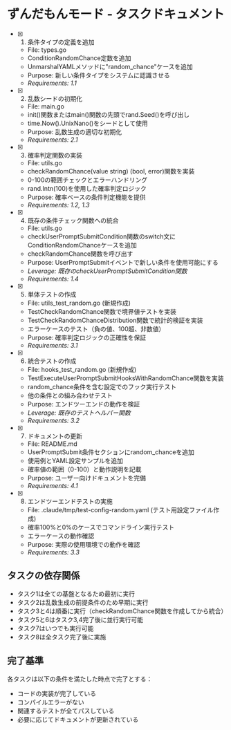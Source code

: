 # ずんだもんモード - タスクドキュメント

- [x] 1. 条件タイプの定義を追加
  - File: types.go
  - ConditionRandomChance定数を追加
  - UnmarshalYAMLメソッドに"random_chance"ケースを追加
  - Purpose: 新しい条件タイプをシステムに認識させる
  - _Requirements: 1.1_

- [x] 2. 乱数シードの初期化
  - File: main.go
  - init()関数またはmain()関数の先頭でrand.Seed()を呼び出し
  - time.Now().UnixNano()をシードとして使用
  - Purpose: 乱数生成の適切な初期化
  - _Requirements: 2.1_

- [x] 3. 確率判定関数の実装
  - File: utils.go
  - checkRandomChance(value string) (bool, error)関数を実装
  - 0-100の範囲チェックとエラーハンドリング
  - rand.Intn(100)を使用した確率判定ロジック
  - Purpose: 確率ベースの条件判定機能を提供
  - _Requirements: 1.2, 1.3_

- [x] 4. 既存の条件チェック関数への統合
  - File: utils.go
  - checkUserPromptSubmitCondition関数のswitch文にConditionRandomChanceケースを追加
  - checkRandomChance関数を呼び出す
  - Purpose: UserPromptSubmitイベントで新しい条件を使用可能にする
  - _Leverage: 既存のcheckUserPromptSubmitCondition関数_
  - _Requirements: 1.4_

- [x] 5. 単体テストの作成
  - File: utils_test_random.go (新規作成)
  - TestCheckRandomChance関数で境界値テストを実装
  - TestCheckRandomChanceDistribution関数で統計的検証を実装
  - エラーケースのテスト（負の値、100超、非数値）
  - Purpose: 確率判定ロジックの正確性を保証
  - _Requirements: 3.1_

- [x] 6. 統合テストの作成
  - File: hooks_test_random.go (新規作成)
  - TestExecuteUserPromptSubmitHooksWithRandomChance関数を実装
  - random_chance条件を含む設定でのフック実行テスト
  - 他の条件との組み合わせテスト
  - Purpose: エンドツーエンドの動作を検証
  - _Leverage: 既存のテストヘルパー関数_
  - _Requirements: 3.2_

- [x] 7. ドキュメントの更新
  - File: README.md
  - UserPromptSubmit条件セクションにrandom_chanceを追加
  - 使用例とYAML設定サンプルを追加
  - 確率値の範囲（0-100）と動作説明を記載
  - Purpose: ユーザー向けドキュメントを完備
  - _Requirements: 4.1_

- [x] 8. エンドツーエンドテストの実施
  - File: .claude/tmp/test-config-random.yaml (テスト用設定ファイル作成)
  - 確率100%と0%のケースでコマンドライン実行テスト
  - エラーケースの動作確認
  - Purpose: 実際の使用環境での動作を確認
  - _Requirements: 3.3_

## タスクの依存関係

- タスク1は全ての基盤となるため最初に実行
- タスク2は乱数生成の前提条件のため早期に実行
- タスク3と4は順番に実行（checkRandomChance関数を作成してから統合）
- タスク5と6はタスク3,4完了後に並行実行可能
- タスク7はいつでも実行可能
- タスク8は全タスク完了後に実施

## 完了基準

各タスクは以下の条件を満たした時点で完了とする：
- コードの実装が完了している
- コンパイルエラーがない
- 関連するテストが全てパスしている
- 必要に応じてドキュメントが更新されている
